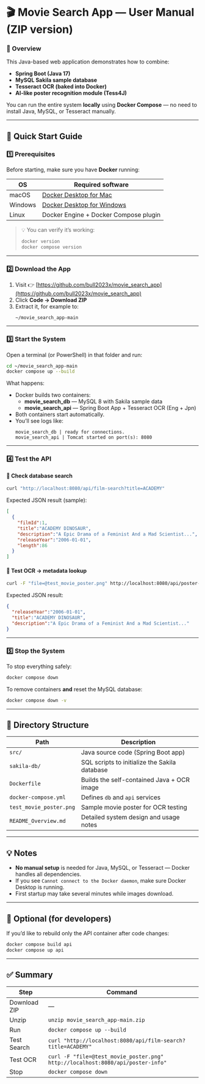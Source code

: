 # 🎬 Movie Search App — User Manual (ZIP version)

### 🧰 Overview
This Java-based web application demonstrates how to combine:
- **Spring Boot (Java 17)**
- **MySQL Sakila sample database**
- **Tesseract OCR (baked into Docker)**
- **AI-like poster recognition module (Tess4J)**

You can run the entire system **locally** using **Docker Compose** — no need to install Java, MySQL, or Tesseract manually.

---

## 🚀 Quick Start Guide

### 1️⃣ Prerequisites
Before starting, make sure you have **Docker** running:

| OS | Required software |
|----|--------------------|
| macOS | [Docker Desktop for Mac](https://docs.docker.com/desktop/install/mac-install/) |
| Windows | [Docker Desktop for Windows](https://docs.docker.com/desktop/install/windows-install/) |
| Linux | Docker Engine + Docker Compose plugin |

> 💡 You can verify it’s working:
> ```bash
> docker version
> docker compose version
> ```

---

### 2️⃣ Download the App
1. Visit 👉 [https://github.com/bull2023x/movie_search_app](https://github.com/bull2023x/movie_search_app)  
2. Click **Code → Download ZIP**  
3. Extract it, for example to:
   ```
   ~/movie_search_app-main
   ```

---

### 3️⃣ Start the System
Open a terminal (or PowerShell) in that folder and run:

```bash
cd ~/movie_search_app-main
docker compose up --build
```

What happens:
- Docker builds two containers:
  - **movie_search_db** — MySQL 8 with Sakila sample data  
  - **movie_search_api** — Spring Boot App + Tesseract OCR (Eng + Jpn)
- Both containers start automatically.  
- You’ll see logs like:
  ```
  movie_search_db | ready for connections.
  movie_search_api | Tomcat started on port(s): 8080
  ```

---

### 4️⃣ Test the API

#### 🔹 Check database search
```bash
curl "http://localhost:8080/api/film-search?title=ACADEMY"
```
Expected JSON result (sample):
```json
[
  {
    "filmId":1,
    "title":"ACADEMY DINOSAUR",
    "description":"A Epic Drama of a Feminist And a Mad Scientist...",
    "releaseYear":"2006-01-01",
    "length":86
  }
]
```

#### 🔹 Test OCR → metadata lookup
```bash
curl -F "file=@test_movie_poster.png" http://localhost:8080/api/poster-info
```
Expected JSON result:
```json
{
  "releaseYear":"2006-01-01",
  "title":"ACADEMY DINOSAUR",
  "description":"A Epic Drama of a Feminist And a Mad Scientist..."
}
```

---

### 5️⃣ Stop the System
To stop everything safely:
```bash
docker compose down
```

To remove containers **and** reset the MySQL database:
```bash
docker compose down -v
```

---

## 🧩 Directory Structure

| Path | Description |
|------|--------------|
| `src/` | Java source code (Spring Boot app) |
| `sakila-db/` | SQL scripts to initialize the Sakila database |
| `Dockerfile` | Builds the self-contained Java + OCR image |
| `docker-compose.yml` | Defines `db` and `api` services |
| `test_movie_poster.png` | Sample movie poster for OCR testing |
| `README_Overview.md` | Detailed system design and usage notes |

---

## 💡 Notes

- **No manual setup** is needed for Java, MySQL, or Tesseract — Docker handles all dependencies.  
- If you see `Cannot connect to the Docker daemon`, make sure Docker Desktop is running.  
- First startup may take several minutes while images download.

---

## 🧱 Optional (for developers)

If you’d like to rebuild only the API container after code changes:
```bash
docker compose build api
docker compose up api
```

---

## ✅ Summary

| Step | Command |
|------|----------|
| Download ZIP | — |
| Unzip | `unzip movie_search_app-main.zip` |
| Run | `docker compose up --build` |
| Test Search | `curl "http://localhost:8080/api/film-search?title=ACADEMY"` |
| Test OCR | `curl -F "file=@test_movie_poster.png" http://localhost:8080/api/poster-info"` |
| Stop | `docker compose down` |
